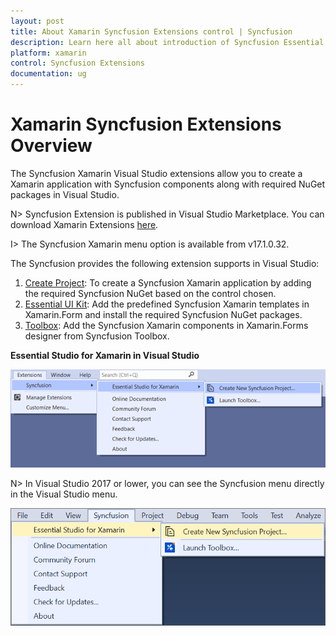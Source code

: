 ```yaml
---
layout: post
title: About Xamarin Syncfusion Extensions control | Syncfusion
description: Learn here all about introduction of Syncfusion Essential Studio Xamarin Extensions control, its elements and more.
platform: xamarin
control: Syncfusion Extensions
documentation: ug
---
```


# Xamarin Syncfusion Extensions Overview

The Syncfusion Xamarin Visual Studio extensions allow you to create a Xamarin application with Syncfusion components along with required NuGet packages in Visual Studio.

N> Syncfusion Extension is published in Visual Studio Marketplace. You can download Xamarin Extensions [here](https://marketplace.visualstudio.com/items?itemName=SyncfusionInc.XamarinExtension).

I> The Syncfusion Xamarin  menu option is available from v17.1.0.32.

The Syncfusion provides the following extension supports in Visual Studio:

1.	[Create Project](https://help.syncfusion.com/xamarin/visual-studio-integration/create-project): To create a Syncfusion Xamarin application by adding the required Syncfusion NuGet based on the control chosen.
2.	[Essential UI Kit](https://help.syncfusion.com/xamarin/visual-studio-integration/essential-ui-kit): Add the predefined Syncfusion Xamarin templates in Xamarin.Form and install the required Syncfusion NuGet packages.
3.	[Toolbox](https://help.syncfusion.com/xamarin/visual-studio-integration/toolbox-control): Add the Syncfusion Xamarin components in Xamarin.Forms designer from Syncfusion Toolbox.


**Essential Studio for Xamarin in Visual Studio**

![Choose Syncfusion Xamarin application from Visual Studio new project dialog via Syncfusion menu](Visual-Studio-Extensions/Syncfusion-Project-Templates_images/Syncfusion_Menu_ProjectTemplate_2019.png)

N> In Visual Studio 2017 or lower, you can see the Syncfusion menu directly in the Visual Studio menu.

![Syncfusion Menu when No project selected in Visual Studio](Overview_images/Syncfusion_Menu_OverView1.png)



